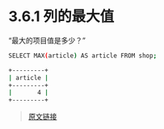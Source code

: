 # 3.6.1 列的最大值

“最大的项目值是多少？”

```bash
SELECT MAX(article) AS article FROM shop;

+---------+
| article |
+---------+
|       4 |
+---------+
```

> [原文链接](https://dev.mysql.com/doc/refman/8.0/en/example-maximum-column.html)
